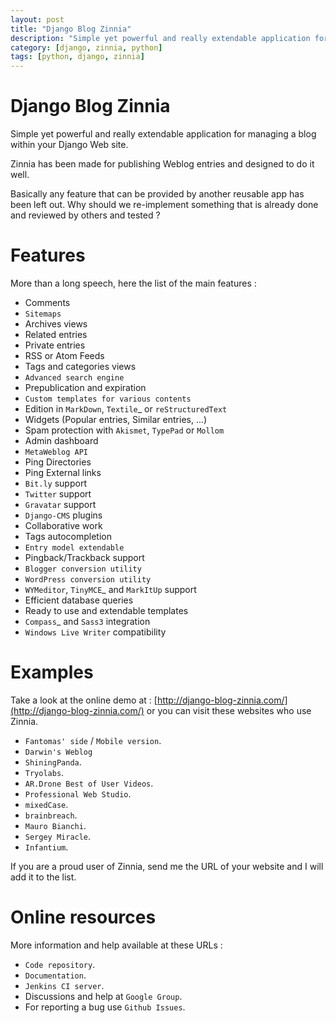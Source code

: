 ```yaml
---
layout: post
title: "Django Blog Zinnia"
description: "Simple yet powerful and really extendable application for managing a blog"
category: [django, zinnia, python] 
tags: [python, django, zinnia]
---
```


Django Blog Zinnia
==================

Simple yet powerful and really extendable application for managing a blog
within your Django Web site.

Zinnia has been made for publishing Weblog entries and designed to do it well.

Basically any feature that can be provided by another reusable app has been
left out.
Why should we re-implement something that is already done and reviewed by
others and tested ?

Features
========

More than a long speech, here the list of the main features :

* Comments
* `Sitemaps`
* Archives views
* Related entries
* Private entries
* RSS or Atom Feeds
* Tags and categories views
* `Advanced search engine`
* Prepublication and expiration
* `Custom templates for various contents`
* Edition in `MarkDown`, `Textile`_ or `reStructuredText`
* Widgets (Popular entries, Similar entries, ...)
* Spam protection with `Akismet`, `TypePad` or `Mollom`
* Admin dashboard
* `MetaWeblog API`
* Ping Directories
* Ping External links
* `Bit.ly` support
* `Twitter` support
* `Gravatar` support
* `Django-CMS` plugins
* Collaborative work
* Tags autocompletion
* `Entry model extendable`
* Pingback/Trackback support
* `Blogger conversion utility`
* `WordPress conversion utility`
* `WYMeditor`, `TinyMCE`_ and `MarkItUp` support
* Efficient database queries
* Ready to use and extendable templates
* `Compass`_ and `Sass3` integration
* `Windows Live Writer` compatibility

Examples
========

Take a look at the online demo at : [http://django-blog-zinnia.com/](http://django-blog-zinnia.com/)
or you can visit these websites who use Zinnia.

* `Fantomas' side`  / `Mobile version`.
* `Darwin's Weblog`
* `ShiningPanda`.
* `Tryolabs`.
* `AR.Drone Best of User Videos`.
* `Professional Web Studio`.
* `mixedCase`.
* `brainbreach`.
* `Mauro Bianchi`.
* `Sergey Miracle`.
* `Infantium`.


If you are a proud user of Zinnia, send me the URL of your website and I
will add it to the list.

Online resources
================

More information and help available at these URLs :

* `Code repository`.
* `Documentation`.
* `Jenkins CI server`.
* Discussions and help at `Google Group`.
* For reporting a bug use `Github Issues`.


